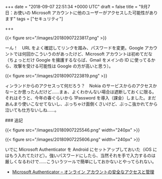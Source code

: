 
+++
date = "2018-09-07 22:51:34 +0000 UTC"
draft = false
title = "9月7日：お使いの Microsoft アカウントに他のユーザーがアクセスした可能性があります"
tags = ["セキュリティ"]

+++


{{< figure src="/images/20180907223817.png"  >}}

ーん！　URL をよく確認してリンクを踏み、パスワードを変更。Google アカウントでは何回かこういうのがあったけど、Microsoft アカウントは初めてだな（ちょっとだけ Google を擁護するならば、Gmail をメインの ID に使ってるから、攻撃を受ける可能性は Google の方が高いと思う）。

{{< figure src="/images/20180907223819.png"  >}}

ィンランドからのアクセスって何だろう？　Nokia のサービスからのアクセスかなーとか思ったんだけど……まぁ、よくわかんない場合は遮断しておくに限る。それはそうと、今年の春ぐらいから 1Password を導入（課金）しました。まだあんまり使いこなせてないし、ぶっちゃけ面倒くさいけど、ぶっこ抜かれてから泣いても仕方ないしね……。

<div class="section">
    ### 追記
    

{{< figure src="/images/20180907225546.png" width="240px" >}}

 

{{< figure src="/images/20180907225606.png" width="240px" >}}

いでに Microsoft Authenticator を Android にセットアップしておいた（iOS にはもう入れてたけど）。強いパスワードにしたら、当然それを手で入力するのは厳しくなるわけで……こういうツールで簡単にしておかないとやってられない。

<ul>
<li><a href="https://www.microsoft.com/ja-jp/account/authenticator">Microsoft Authenticator – オンライン アカウントの安全なアクセスと管理</a></li>
</ul>
</div>

